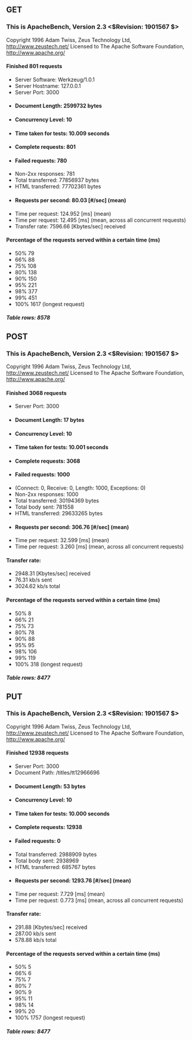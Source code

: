 ## GET

### This is ApacheBench, Version 2.3 <$Revision: 1901567 $>

Copyright 1996 Adam Twiss, Zeus Technology Ltd, http://www.zeustech.net/
Licensed to The Apache Software Foundation, http://www.apache.org/

#### Finished 801 requests

- Server Software: Werkzeug/1.0.1
- Server Hostname: 127.0.0.1
- Server Port: 3000
- #### Document Length: 2599732 bytes
- #### Concurrency Level: 10
- #### Time taken for tests: 10.009 seconds
- #### Complete requests: 801
- #### Failed requests: 780
- Non-2xx responses: 781
- Total transferred: 77856937 bytes
- HTML transferred: 77702361 bytes
- #### Requests per second: 80.03 [#/sec] (mean)
- Time per request: 124.952 [ms] (mean)
- Time per request: 12.495 [ms] (mean, across all concurrent requests)
- Transfer rate: 7596.66 [Kbytes/sec] received

#### Percentage of the requests served within a certain time (ms)

- 50% 79
- 66% 88
- 75% 108
- 80% 138
- 90% 150
- 95% 221
- 98% 377
- 99% 451
- 100% 1617 (longest request)

##### Table rows: 8578

## POST

### This is ApacheBench, Version 2.3 <$Revision: 1901567 $>

Copyright 1996 Adam Twiss, Zeus Technology Ltd, http://www.zeustech.net/
Licensed to The Apache Software Foundation, http://www.apache.org/

#### Finished 3068 requests

- Server Port: 3000
- #### Document Length: 17 bytes
- #### Concurrency Level: 10
- #### Time taken for tests: 10.001 seconds
- #### Complete requests: 3068
- #### Failed requests: 1000
- (Connect: 0, Receive: 0, Length: 1000, Exceptions: 0)
- Non-2xx responses: 1000
- Total transferred: 30194369 bytes
- Total body sent: 781558
- HTML transferred: 29633265 bytes
- #### Requests per second: 306.76 [#/sec] (mean)
- Time per request: 32.599 [ms] (mean)
- Time per request: 3.260 [ms] (mean, across all concurrent requests)

#### Transfer rate:

- 2948.31 [Kbytes/sec] received
- 76.31 kb/s sent
- 3024.62 kb/s total

#### Percentage of the requests served within a certain time (ms)

- 50% 8
- 66% 21
- 75% 73
- 80% 78
- 90% 88
- 95% 95
- 98% 106
- 99% 119
- 100% 318 (longest request)

##### Table rows: 8477

## PUT

### This is ApacheBench, Version 2.3 <$Revision: 1901567 $>

Copyright 1996 Adam Twiss, Zeus Technology Ltd, http://www.zeustech.net/
Licensed to The Apache Software Foundation, http://www.apache.org/

#### Finished 12938 requests

- Server Port: 3000
- Document Path: /titles/tt12966696
- #### Document Length: 53 bytes
- #### Concurrency Level: 10
- #### Time taken for tests: 10.000 seconds
- #### Complete requests: 12938
- #### Failed requests: 0
- Total transferred: 2988909 bytes
- Total body sent: 2938969
- HTML transferred: 685767 bytes
- #### Requests per second: 1293.76 [#/sec] (mean)
- Time per request: 7.729 [ms] (mean)
- Time per request: 0.773 [ms] (mean, across all concurrent requests)

#### Transfer rate:

- 291.88 [Kbytes/sec] received
- 287.00 kb/s sent
- 578.88 kb/s total

#### Percentage of the requests served within a certain time (ms)

- 50% 5
- 66% 6
- 75% 7
- 80% 7
- 90% 9
- 95% 11
- 98% 14
- 99% 20
- 100% 1757 (longest request)

##### Table rows: 8477
